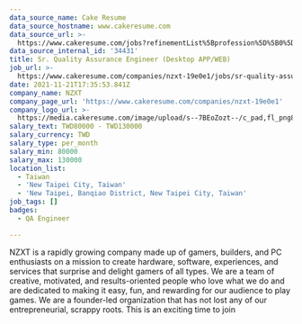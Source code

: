 ```yaml
---
data_source_name: Cake Resume
data_source_hostname: www.cakeresume.com
data_source_url: >-
  https://www.cakeresume.com/jobs?refinementList%5Bprofession%5D%5B0%5D=engineering_qa-engineer&refinementList%5Bsalary_type%5D=per_month&refinementList%5Bsalary_currency%5D=TWD&range%5Bsalary_range%5D%5Bmax%5D=600000
data_source_internal_id: '34431'
title: Sr. Quality Assurance Engineer (Desktop APP/WEB)
job_url: >-
  https://www.cakeresume.com/companies/nzxt-19e0e1/jobs/sr-quality-assurance-engineer-desktop-app-web
date: 2021-11-21T17:35:53.841Z
company_name: NZXT
company_page_url: 'https://www.cakeresume.com/companies/nzxt-19e0e1'
company_logo_url: >-
  https://media.cakeresume.com/image/upload/s--7BEoZozt--/c_pad,fl_png8,h_200,w_200/v1637514541/xm9fsuzgsw2lwmeh11h6.png
salary_text: TWD80000 - TWD130000
salary_currency: TWD
salary_type: per_month
salary_min: 80000
salary_max: 130000
location_list:
  - Taiwan
  - 'New Taipei City, Taiwan'
  - 'New Taipei, Banqiao District, New Taipei City, Taiwan'
job_tags: []
badges:
  - QA Engineer

---
```


NZXT is a rapidly growing company made up of gamers, builders, and PC enthusiasts on a mission to create hardware, software, experiences, and services that surprise and delight gamers of all types. We are a team of creative, motivated, and results-oriented people who love what we do and are dedicated to making it easy, fun, and rewarding for our audience to play games. We are a founder-led organization that has not lost any of our entrepreneurial, scrappy roots. This is an exciting time to join 